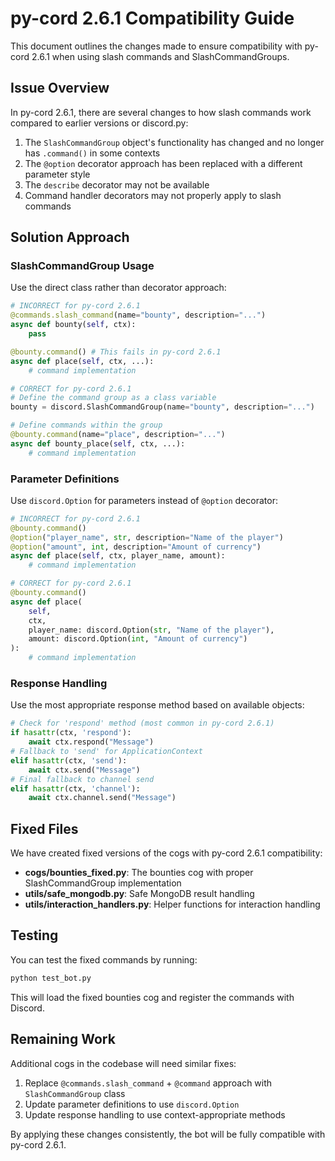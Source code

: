 # py-cord 2.6.1 Compatibility Guide

This document outlines the changes made to ensure compatibility with py-cord 2.6.1 when using slash commands and SlashCommandGroups.

## Issue Overview

In py-cord 2.6.1, there are several changes to how slash commands work compared to earlier versions or discord.py:

1. The `SlashCommandGroup` object's functionality has changed and no longer has `.command()` in some contexts
2. The `@option` decorator approach has been replaced with a different parameter style
3. The `describe` decorator may not be available 
4. Command handler decorators may not properly apply to slash commands

## Solution Approach

### SlashCommandGroup Usage

Use the direct class rather than decorator approach:

```python
# INCORRECT for py-cord 2.6.1
@commands.slash_command(name="bounty", description="...")
async def bounty(self, ctx):
    pass

@bounty.command() # This fails in py-cord 2.6.1
async def place(self, ctx, ...):
    # command implementation
```

```python
# CORRECT for py-cord 2.6.1
# Define the command group as a class variable
bounty = discord.SlashCommandGroup(name="bounty", description="...")

# Define commands within the group
@bounty.command(name="place", description="...")
async def bounty_place(self, ctx, ...):
    # command implementation
```

### Parameter Definitions

Use `discord.Option` for parameters instead of `@option` decorator:

```python
# INCORRECT for py-cord 2.6.1
@bounty.command()
@option("player_name", str, description="Name of the player")
@option("amount", int, description="Amount of currency")
async def place(self, ctx, player_name, amount):
    # command implementation
```

```python
# CORRECT for py-cord 2.6.1
@bounty.command()
async def place(
    self, 
    ctx,
    player_name: discord.Option(str, "Name of the player"),
    amount: discord.Option(int, "Amount of currency")
):
    # command implementation
```

### Response Handling

Use the most appropriate response method based on available objects:

```python
# Check for 'respond' method (most common in py-cord 2.6.1)
if hasattr(ctx, 'respond'):
    await ctx.respond("Message")
# Fallback to 'send' for ApplicationContext
elif hasattr(ctx, 'send'):
    await ctx.send("Message")
# Final fallback to channel send
elif hasattr(ctx, 'channel'):
    await ctx.channel.send("Message")
```

## Fixed Files

We have created fixed versions of the cogs with py-cord 2.6.1 compatibility:

- **cogs/bounties_fixed.py**: The bounties cog with proper SlashCommandGroup implementation
- **utils/safe_mongodb.py**: Safe MongoDB result handling
- **utils/interaction_handlers.py**: Helper functions for interaction handling

## Testing

You can test the fixed commands by running:

```bash
python test_bot.py
```

This will load the fixed bounties cog and register the commands with Discord.

## Remaining Work

Additional cogs in the codebase will need similar fixes:

1. Replace `@commands.slash_command` + `@command` approach with `SlashCommandGroup` class
2. Update parameter definitions to use `discord.Option`
3. Update response handling to use context-appropriate methods

By applying these changes consistently, the bot will be fully compatible with py-cord 2.6.1.